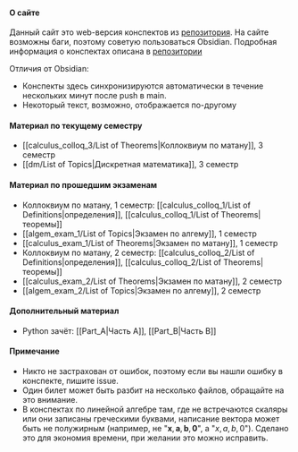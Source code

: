 #### О сайте
Данный сайт это web-версия конспектов из [репозитория](https://github.com/feytox/fiit-summaries). На сайте возможны баги, поэтому советую пользоваться Obsidian. Подробная информация о конспектах описана в [репозитории](https://github.com/feytox/fiit-summaries)

Отличия от Obsidian:
- Конспекты здесь синхронизируются автоматически в течение нескольких минут после push в main.
- Некоторый текст, возможно, отображается по-другому

#### Материал по текущему семестру
- [[calculus_colloq_3/List of Theorems|Коллоквиум по матану]], 3 семестр
- [[dm/List of Topics|Дискретная математика]], 3 семестр

#### Материал по прошедшим экзаменам
- Коллоквиум по матану, 1 семестр: [[calculus_colloq_1/List of Definitions|определения]], [[calculus_colloq_1/List of Theorems|теоремы]]
- [[algem_exam_1/List of Topics|Экзамен по алгему]], 1 семестр
- [[calculus_exam_1/List of Theorems|Экзамен по матану]], 1 семестр
- Коллоквиум по матану, 2 семестр: [[calculus_colloq_2/List of Definitions|определения]], [[calculus_colloq_2/List of Theorems|теоремы]]
- [[calculus_exam_2/List of Theorems|Экзамен по матану]], 2 семестр
- [[algem_exam_2/List of Topics|Экзамен по алгему]], 2 семестр

#### Дополнительный материал
- Python зачёт: [[Part_A|Часть A]], [[Part_B|Часть B]]

#### Примечание
- Никто не застрахован от ошибок, поэтому если вы нашли ошибку в конспекте, пишите issue.
- Один билет может быть разбит на несколько файлов, обращайте на это внимание.
- В конспектах по линейной алгебре там, где не встречаются скаляры или они записаны греческими буквами, написание вектора может быть не полужирным (например, не "$\mathbf{x}, \mathbf{a}, \mathbf{b}, \mathbf{0}$", а "$x, a, b, 0$"). Сделано это для экономия времени, при желании это можно исправить.